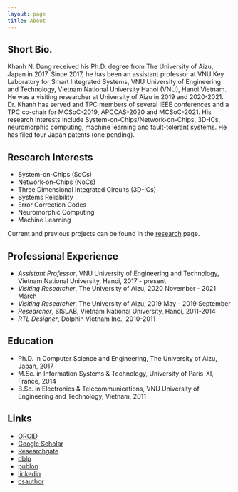 ```yaml
---
layout: page
title: About 
---
```


## Short Bio.

Khanh N. Dang received his Ph.D. degree from The University of Aizu, Japan in 2017.  Since 2017, he has been an assistant professor at VNU Key Laboratory for Smart Integrated Systems, VNU University of Engineering and Technology, Vietnam National University Hanoi (VNU), Hanoi Vietnam. He was a visiting researcher at University of Aizu in 2019 and 2020-2021. Dr. Khanh has served and TPC members of several IEEE conferences and a TPC co-chair for MCSoC-2019, APCCAS-2020 and MCSoC-2021.  His research interests include System-on-Chips/Network-on-Chips, 3D-ICs, neuromorphic computing, machine learning and fault-tolerant systems.  He has filed four Japan patents (one pending).


## Research Interests


- System-on-Chips (SoCs)
- Network-on-Chips (NoCs)
- Three Dimensional Integrated Circuits (3D-ICs)
- Systems Reliability
- Error Correction Codes
- Neuromorphic Computing
- Machine Learning

Current and previous projects can be found in the <a role="button" href="/research" class="btn btn-success btn-sm">research</a> page.


## Professional Experience
- *Assistant Professor*, VNU University of Engineering and Technology, Vietnam National University, Hanoi, 2017 - present
- *Visiting Researcher*, The University of Aizu, 2020 November - 2021 March
- *Visiting Researcher*, The University of Aizu, 2019 May - 2019 September
- *Researcher*, SISLAB, Vietnam National University, Hanoi, 2011-2014
- *RTL Designer*, Dolphin Vietnam Inc., 2010-2011

## Education
- Ph.D. in Computer Science and Engineering, The University of Aizu, Japan, 2017
- M.Sc. in Information Systems & Technology, University of Paris-XI, France,  2014
- B.Sc. in Electronics & Telecommunications, VNU University of Engineering and Technology, Vietnam, 2011

## Links

- [ORCID](https://orcid.org/0000-0001-6702-3870)
- [Google Scholar](https://scholar.google.com.vn/citations?user=mQbqkUMAAAAJ) 
- [Researchgate](https://www.researchgate.net/profile/Khanh-Dang-16)
- [dblp](https://dblp.uni-trier.de/pid/184/5348.html)
- [publon](https://publons.com/researcher/3564843)
- [linkedin](https://www.linkedin.com/in/dnk0904/)
- [csauthor](https://www.csauthors.net/khanh-n-dang/)
